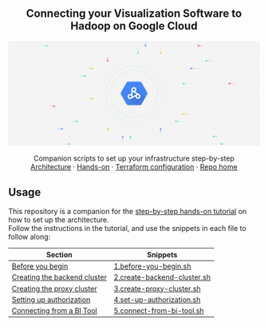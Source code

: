 <br />
<p align="center">
  <h2 align="center">Connecting your Visualization Software to Hadoop on Google Cloud</h2>
  <img src="../images/cloud_dataproc.png" alt="Dataproc Logo">

  <p align="center">
    Companion scripts to set up your infrastructure step-by-step
    <br />
    <a href="https://cloud.google.com/solutions/migration/hadoop/architecture-for-connecting-visualization-software-to-hadoop-on-google-cloud">Architecture</a>
    ·
    <a href="https://cloud.google.com/solutions/migration/hadoop/connecting-visualization-software-to-hadoop-on-google-cloud">Hands-on</a>
    ·
    <a href="../terraform/README.md">Terraform configuration</a>
    ·
    <a href="../README.md">Repo home</a>
  </p>
</p>

## Usage

This repository is a companion for the [step-by-step hands-on tutorial][second-part] on how to set up the architecture.<br >
Follow the instructions in the tutorial, and use the snippets in each file to follow along:

| Section | Snippets |
| ------- | -------- |
| [Before you begin][before-you-begin] | [1.before-you-begin.sh](1.before-you-begin.sh) |
| [Creating the backend cluster][create-backend-cluster] | [2.create-backend-cluster.sh](2.create-backend-cluster.sh) |
| [Creating the proxy cluster][create-proxy-cluster] | [3.create-proxy-cluster.sh](3.create-proxy-cluster.sh) |
| [Setting up authorization][set-up-authorization] | [4.set-up-authorization.sh](4.set-up-authorization.sh) |
| [Connecting from a BI Tool][connect-from-bi-tool] | [5.connect-from-bi-tool.sh](5.connect-from-bi-tool.sh) |


<!-- LINKS: https://www.markdownguide.org/basic-syntax/#reference-style-links -->
[second-part]: https://cloud.google.com/solutions/migration/hadoop/connecting-visualization-software-to-hadoop-on-google-cloud

[before-you-begin]: https://cloud.google.com/solutions/migration/hadoop/connecting-visualization-software-to-hadoop-on-google-cloud#before-you-begin
[create-backend-cluster]: https://cloud.google.com/solutions/migration/hadoop/connecting-visualization-software-to-hadoop-on-google-cloud#creating_the_backend_cluster
[create-proxy-cluster]: https://cloud.google.com/solutions/migration/hadoop/connecting-visualization-software-to-hadoop-on-google-cloud#creating_the_proxy_cluster
[set-up-authorization]: https://cloud.google.com/solutions/migration/hadoop/connecting-visualization-software-to-hadoop-on-google-cloud#setting_up_authorization
[connect-from-bi-tool]: https://cloud.google.com/solutions/migration/hadoop/connecting-visualization-software-to-hadoop-on-google-cloud#connecting_from_a_bi_tool
